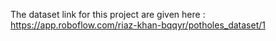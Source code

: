 The dataset link for this project are given here : https://app.roboflow.com/riaz-khan-bqqyr/potholes_dataset/1
